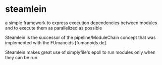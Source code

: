 # steamlein
a simple framework to express execution dependencies between modules and to execute them as parallelized as possible

Steamlein is the successor of the pipeline/ModuleChain concept that was implemented with the FUmanoids [fumanoids.de].

Steamlein makes great use of simplyfile's epoll to run modules only when they can be run.
